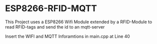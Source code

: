 # ESP8266-RFID-MQTT
This Project uses a ESP8266 Wifi  Module extended by a RFID-Module to read RFID-tags and send the id to an mqtt-server

Insert the WIFI and MQTT Inforamtions in main.cpp at Line 40

